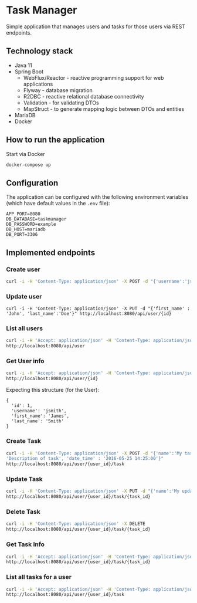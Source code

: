 # Task Manager

Simple application that manages users and tasks for those users via REST endpoints.

## Technology stack

* Java 11
* Spring Boot 
  * WebFlux/Reactor - reactive programming support for web applications
  * Flyway - database migration
  * R2DBC - reactive relational database connectivity
  * Validation - for validating DTOs
  * MapStruct - to generate mapping logic between DTOs and entities
* MariaDB
* Docker

## How to run the application

Start via Docker

```sh
docker-compose up
```

## Configuration

The application can be configured with the following environment variables (which have default values in the `.env` file):

```
APP_PORT=8080
DB_DATABASE=taskmanager
DB_PASSWORD=example
DB_HOST=mariadb
DB_PORT=3306
```

## Implemented endpoints

### Create user

```sh
curl -i -H 'Content-Type: application/json' -X POST -d "{'username':'jsmith','first_name' : 'John', 'last_name' : 'Smith'}"http://localhost:8080/api/user
```

### Update user

```
curl -i -H 'Content-Type: application/json' -X PUT -d "{'first_name' : 'John', 'last_name':'Doe'}" http://localhost:8080/api/user/{id}
```

### List all users

```sh
curl -i -H 'Accept: application/json' -H 'Content-Type: application/json' -X GET
http://localhost:8080/api/user
```

### Get User info

```sh
curl -i -H 'Accept: application/json' -H 'Content-Type: application/json' -X GET
http://localhost:8080/api/user/{id}
```

Expecting this structure (for the User):

```
{
  'id': 1,
  'username': 'jsmith',
  'first_name': 'James',
  'last_name': 'Smith'
}
```

### Create Task

```sh
curl -i -H 'Content-Type: application/json' -X POST -d "{'name':'My task','description' :
'Description of task', 'date_time' : '2016-05-25 14:25:00'}"
http://localhost:8080/api/user/{user_id}/task
```

### Update Task

```sh
curl -i -H 'Content-Type: application/json' -X PUT -d "{'name':'My updated task'}"
http://localhost:8080/api/user/{user_id}/task/{task_id}
```

### Delete Task

```sh
curl -i -H 'Content-Type: application/json' -X DELETE
http://localhost:8080/api/user/{user_id}/task/{task_id}
```

### Get Task Info

```sh
curl -i -H 'Accept: application/json' -H 'Content-Type: application/json' -X GET
http://localhost:8080/api/user/{user_id}/task/{task_id}
```

### List all tasks for a user

```sh
curl -i -H 'Accept: application/json' -H 'Content-Type: application/json' -X GET
http://localhost:8080/api/user/{user_id}/task
```

